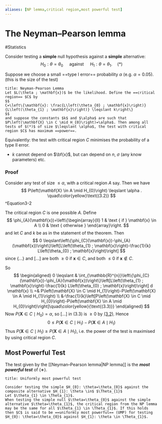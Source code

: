 ```yaml
---
aliases: [NP lemma,critical region,most powerful test]
---
```

# The Neyman–Pearson lemma
#Statistics 

Consider testing a **simple** null hypothesis against a **simple** alternative:
$$
H_{0}: \theta=\theta_{0} \quad \text { against } \quad H_{1}: \theta=\theta_{1} . \quad (*)
$$

Suppose we choose a small ==type I error== probability $\alpha$ (e.g. $\alpha=0.05)$. (this is the size of the test)
```ad-theorem
title: Neyman-Pearson Lemma
Let $L(\theta ; \mathbf{x})$ be the likelihood. Define the ==critical region== $C$ by
$$
C=\left\{\mathbf{x}: \frac{L\left(\theta_{0} ; \mathbf{x}\right)}{L\left(\theta_{1} ; \mathbf{x}\right)} \leqslant k\right\}
$$
and suppose the constants $k$ and $\alpha$ are such that $P\left(\mathbf{X} \in C \mid H_{0}\right)=\alpha$. Then among all tests of $(*)$ of size $\leqslant \alpha$, the test with critical region $C$ has maximum ==power==.
```

Equivalently: the test with critical region $C$ minimises the probability of a type II error.
- $k$ cannot depend on $\bf{x}$, but can depend on $n$, $\sigma$ (any know parameters) etc.

### Proof
Consider any test of size $\leqslant \alpha$, with a critical region $A$ say. Then we have
$$
P\left(\mathbf{X} \in A \mid H_{0}\right) \leqslant \alpha .
\quad\color{yellow}\text{(3.2)}
$$
^Equation3-2

The critical region $C$ is one possible $A$. Define
$$
\phi_{A}(\mathbf{x})=\left\{\begin{array}{ll}
1 & \text { if } \mathbf{x} \in A \\
0 & \text { otherwise }
\end{array}\right.
$$
and let $C$ and $k$ be as in the statement of the theorem. Then
$$
0 \leqslant\left\{\phi_{C}(\mathbf{x})-\phi_{A}(\mathbf{x})\right\}\left[L\left(\theta_{1} ; \mathbf{x}\right)-\frac{1}{k} L\left(\theta_{0} ; \mathbf{x}\right)\right]
$$
since $\{\ldots\}$ and $[\ldots]$ are both $\geqslant 0$ if $\mathbf{x} \in C$, and both $\leqslant 0$ if $\mathbf{x} \notin C$.

So
$$
\begin{aligned}
0 \leqslant & \int_{\mathbb{R}^{n}}\left\{\phi_{C}(\mathbf{x})-\phi_{A}(\mathbf{x})\right\}\left[L\left(\theta_{1} ; \mathbf{x}\right)-\frac{1}{k} L\left(\theta_{0} ; \mathbf{x}\right)\right] d \mathbf{x} \\
=& P\left(\mathbf{X} \in C \mid H_{1}\right)-P\left(\mathbf{X} \in A \mid H_{1}\right) \\
&-\frac{1}{k}\left[P\left(\mathbf{X} \in C \mid H_{0}\right)-P\left(\mathbf{X} \in A \mid H_{0}\right)\right]\quad\color{yellow}{\text{(3.3)}}
\end{aligned}
$$
Now $P\left(\mathbf{X} \in C \mid H_{0}\right)=\alpha$, so $[\ldots]$ in $(3.3)$ is $\geqslant 0$ by [(3.2)](#^Equation3-2). Hence
$$
0 \leqslant P\left(\mathbf{X} \in C \mid H_{1}\right)-P\left(\mathbf{X} \in A \mid H_{1}\right)
$$
Thus $P\left(\mathbf{X} \in C \mid H_{1}\right) \geqslant P\left(\mathbf{X} \in A \mid H_{1}\right)$, i.e. the power of the test is maximised by using critical region $C$.

## Most Powerful Test
The test given by the [[Neyman–Pearson lemma|NP lemma]] is the ***most powerful test*** of (∗).

```ad-definition
title: Uniformly most powerful test

Consider testing the simple $H_{0}: \theta=\theta_{0}$ against the composite alternative $H_{1}: \theta \in$ $\Theta_{1}$
Let $\theta_{1} \in \Theta_{1}$.
When testing the simple null $\theta=\theta_{0}$ against the simple alternative $\theta=\theta_{1}$, the critical region from the NP lemma may be the same for all $\theta_{1} \in \Theta_{1}$. If this holds then $C$ is said to be ==uniformly most powerful== (UMP) for testing $H_{0}: \theta=\theta_{0}$ against $H_{1}: \theta \in \Theta_{1}$.
```